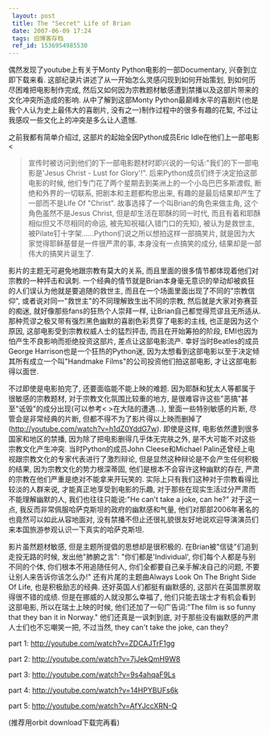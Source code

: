 ```yaml
---
 layout: post
 title: The "Secret" Life of Brian
 date: 2007-06-09 17:24
 tags: 旧博客存档
 ref_id: 1536954985530
---
```

偶然发现了youtube上有关于Monty Python电影的一部Documentary, 兴奋到立即下载来看.
这部纪录片讲述了从一开始怎么灵感闪现到如何开始策划, 到如何历尽困难把电影制作完成,
然后又如何因为宗教题材敏感遭到禁播以及这部片带来的文化冲突所造成的影响. 从中了解到这部Monty
Python最巅峰水平的喜剧片(也是我个人认为史上最伟大的喜剧片, 没有之一)制作过程中的很多有趣的花絮, 不过让我感叹一些文化上的冲突是多么让人遗憾.



之前我都有简单介绍过, 这部片的起始全因Python成员Eric Idle在他们上一部电影<
>宣传时被访问到他们的下一部电影题材时即兴说的一句话:"我们的下一部电影是'Jesus Christ - Lust for Glory'!".
后来Python成员们终于决定拍这部电影的时候, 他们专门花了两个星期去到美洲上的一个小岛巴巴多斯渡假, 断绝和外界的一切联系, 把剧本和主题都构思出来,
有趣的是最后结果却产生了一部而不是Life Of "Christ". 故事选择了一个叫Brian的角色来做主角, 这个角色虽然不是Jesus Christ,
但是却生活在耶酥的同一时代, 而且有着和耶酥相似但又不尽相同的命运, 被先知祝福(入错门口的先知), 被认为是救世主,
被Pilate钉十字架......Python们说之所以想拍这样一部搞笑片, 就是因为大家觉得耶稣基督是一件很严肃的事, 本身没有一点搞笑的成分,
结果却是一部伟大的搞笑片诞生了.



影片的主题无可避免地跟宗教有莫大的关系, 而且里面的很多情节都体现着他们对宗教的一种抨击和讽刺.
一个经典的情节就是Brian本身毫无意识的举动却被疯狂的人们误认为他就是要追随的救世主, 而且在一个场面里面出现了不同的"宗教信仰",
或者说对同一"救世主"的不同理解致生出不同的宗教, 然后就是大家对弥赛亚的痴迷, 就好像那些fans的狂热个人崇拜一样,
让Brian自己都觉得荒谬且无所适从. 那种荒谬之极又带有强烈黑色幽默的喜剧色彩贯穿了电影的主线, 也正是因为这个原因,
这部电影受到宗教权威人士的猛烈抨击, 而且在开始筹拍的阶段, EMI也因为怕产生不良影响而拒绝投资这部片, 差点让这部电影流产.
幸好当时Beatles的成员George Harrison也是一个狂热的Python迷, 因为太想看到这部电影以至于决定倾其所有成立一个叫"Handmake
Films"的公司投资他们拍这部电影, 才让这部电影得以面世.



不过即使是电影拍完了, 还要面临能不能上映的难题. 因为耶酥和犹太人等都属于很敏感的宗教题材, 对于宗教文化氛围比较重的地方,
是很难容许这些"恶搞"甚至"诋毁"的成分出现(可以参考< >在大陆的遭遇...), 里面一些特别敏感的片断, 尽管会是非常经典的片断,
但都不得不为了影片得以上映而删掉了(<http://youtube.com/watch?v=h1dZ0YddG7w>). 即使是这样,
电影依然遭到很多国家和地区的禁播, 因为除了把电影删得几乎体无完肤之外, 是不大可能不对这些宗教文化产生冲突. 当时Python的成员John
Cleese和Michael Palin还曾经上电视跟宗教文化的专家代表进行了激烈辩论, 但是显然这种辩论是不会产生任何积极的结果,
因为宗教文化的势力根深蒂固, 他们是根本不会容许这种幽默的存在, 严肃的宗教在他们严重是绝对不能拿来开玩笑的.
实际上只有我们这种对于宗教看得比较淡的人群来说, 才能真正地享受到电影的乐趣, 对于那些在现实生活过分严肃而不能理解幽默的人, 我们也往往只能说:"He
can't take a joke, can he?" 对于这一点, 我反而非常佩服哈萨克斯坦的政府的幽默感和气量,
他们对那部2006年著名的也竟然可以如此从容地面对, 没有禁播不但止还很礼貌很友好地说欢迎导演演员们来本国旅游参观认识一下真实的哈萨克斯坦.



影片虽然题材敏感, 但是主题所提倡的思想却是很积极的. 在Brian被"信徒"们追到走投无路的时候, 发出他"肺腑之言":
"你们都是'Individual', 你们每个人都是与别不同的个体, 你们根本不用追随任何人, 你们全都要自己亲手解决自己的问题,
不要让别人来告诉你该怎么办!" 还有片尾的主题曲Always Look On The Bright Side Of Life, 也是积极励志的经典.
还好英国人们都挺有幽默感的, 这部片在英国票房取得很不错的成绩. 但是在挪威的人就没那么幸福了, 他们只能去瑞士才有机会看到这部电影,
所以在瑞士上映的时候, 他们还加了一句广告词:"The film is so funny that they ban it in Norway."
他们还真是一讽刺到底, 对于那些没有幽默感的严肃人士们也不忘嘲笑一把, 不过当然, they can't take the joke, can they?



part 1: <http://youtube.com/watch?v=ZDCAJTrF1gg>

part 2: <http://youtube.com/watch?v=7jJekQmH9W8>

part 3: <http://youtube.com/watch?v=9s4ahqaF9Ls>

part 4: <http://youtube.com/watch?v=14HPYBUFs6k>

part 5: <http://youtube.com/watch?v=AfYJccXRN-Q>

(推荐用orbit download下载完再看)

